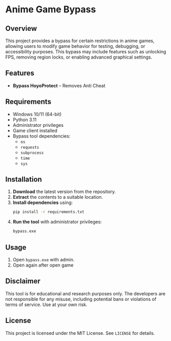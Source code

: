 # Anime Game Bypass

## Overview
This project provides a bypass for certain restrictions in anime games, allowing users to modify game behavior for testing, debugging, or accessibility purposes. This bypass may include features such as unlocking FPS, removing region locks, or enabling advanced graphical settings.

## Features
- **Bypass HoyoProtect** – Removes Anti Cheat

## Requirements
- Windows 10/11 (64-bit)
- Python 3.11
- Administrator privileges
- Game client installed
- Bypass tool dependencies:
  - `os`
  - `requests`
  - `subprocess`
  - `time`
  - `sys`
## Installation
1. **Download** the latest version from the repository.
2. **Extract** the contents to a suitable location.
3. **Install dependencies** using:
   ```sh
   pip install -r requirements.txt
   ```
4. **Run the tool** with administrator privileges:
   ```sh
   bypass.exe
   ```

## Usage
1. Open `bypass.exe` with admin.
2. Open again after open game

## Disclaimer
This tool is for educational and research purposes only. The developers are not responsible for any misuse, including potential bans or violations of terms of service. Use at your own risk.

## License
This project is licensed under the MIT License. See `LICENSE` for details.

